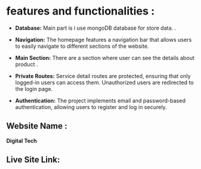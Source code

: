 # features and functionalities :

- **Database:** Main part is i use mongoDB database for store data. .

- **Navigation:** The homepage features a navigation bar that allows users to easily navigate to different sections of the website.

- **Main Section:** There are a section where user can see the details about product .

- **Private Routes:** Service detail routes are protected, ensuring that only logged-in users can access them. Unauthorized users are redirected to the login page.

- **Authentication:** The project implements email and password-based authentication, allowing users to register and log in securely.

## Website Name :

**Digital Tech**

## Live Site Link:
